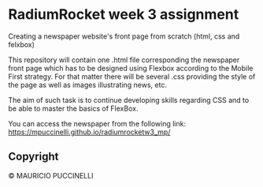 # RadiumRocket week 3 assignment

Creating a newspaper website's front page from scratch (html, css and felxbox)

This repository will contain one .html file corresponding the newspaper front page which has to be designed using Flexbox according to the Mobile First strategy. For that matter there will be several .css providing the style of the page as well as images illustrating news, etc.

The aim of such task is to continue developing skills regarding CSS and to be able to master the basics of FlexBox.

You can access the newspaper from the following link: https://mpuccinelli.github.io/radiumrocketw3_mp/ 

      
## Copyright

© MAURICIO PUCCINELLI   